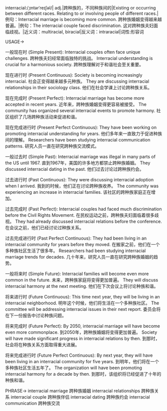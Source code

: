 interracial:/ˌɪntərˈreɪʃəl/| adj.|跨种族的，不同种族间的|Existing or occurring between different races.  Relating to or involving people of different races.|例句：Interracial marriage is becoming more common.  跨种族婚姻变得越来越普遍。|例句：The interracial couple faced discrimination. 这对跨种族夫妇面临歧视。|近义词：multiracial, biracial|反义词：intraracial|词性:形容词


USAGE->

一般现在时 (Simple Present):
Interracial couples often face unique challenges. 跨种族夫妇经常面临独特的挑战。
Interracial understanding is crucial for a harmonious society.  跨种族理解对于和谐社会至关重要。


现在进行时 (Present Continuous):
Society is becoming increasingly interracial. 社会正变得越来越多元种族。
They are discussing interracial relationships in their sociology class. 他们在社会学课上讨论跨种族关系。


现在完成时 (Present Perfect):
Interracial marriage has become more accepted in recent years.  近年来，跨种族婚姻变得更容易被接受。
The community has organized several interracial events to promote harmony. 社区组织了几场跨种族活动来促进和谐。


现在完成进行时 (Present Perfect Continuous):
They have been working on promoting interracial understanding for years.  他们多年来一直致力于促进种族间的理解。
Researchers have been studying interracial communication patterns. 研究人员一直在研究跨种族交流模式。


一般过去时 (Simple Past):
Interracial marriage was illegal in many parts of the US until 1967.  直到1967年，美国的许多地方都禁止跨种族婚姻。
They discussed interracial dating in the past. 他们过去讨论过跨种族约会。


过去进行时 (Past Continuous):
They were discussing interracial adoption when I arrived.  我到的时候，他们正在讨论跨种族收养。
The community was experiencing an increase in interracial families. 该社区的跨种族家庭正在增加。


过去完成时 (Past Perfect):
Interracial couples had faced much discrimination before the Civil Rights Movement.  在民权运动之前，跨种族夫妇面临着很多歧视。
They had already discussed interracial relations before the conference.  在会议之前，他们已经讨论过种族关系。


过去完成进行时 (Past Perfect Continuous):
They had been living in an interracial community for years before they moved.  在搬家之前，他们在一个多种族社区生活了很多年。
Researchers had been studying interracial marriage trends for decades.  几十年来，研究人员一直在研究跨种族婚姻的趋势。


一般将来时 (Simple Future):
Interracial families will become even more common in the future. 未来，跨种族家庭将变得更加普遍。
They will discuss interracial harmony at the next meeting. 他们在下次会议上将讨论种族和谐。


将来进行时 (Future Continuous):
This time next year, they will be living in an interracial neighborhood. 明年这个时候，他们将生活在一个多种族社区。
The committee will be addressing interracial issues in their next report. 委员会将在下一份报告中讨论种族问题。


将来完成时 (Future Perfect):
By 2050, interracial marriage will have become even more commonplace. 到2050年，跨种族婚姻将变得更加普遍。
Society will have made significant progress in interracial relations by then. 到那时，社会将在种族关系方面取得重大进展。


将来完成进行时 (Future Perfect Continuous):
By next year, they will have been living in an interracial community for five years. 到明年，他们将在一个多种族社区生活五年了。
The organization will have been promoting interracial harmony for a decade by then. 到那时，该组织将已经促进了十年的种族和谐。



PHRASE->
interracial marriage 跨种族婚姻
interracial relationships 跨种族关系
interracial couple 跨种族伴侣
interracial dating 跨种族约会
interracial communication 跨种族交流
